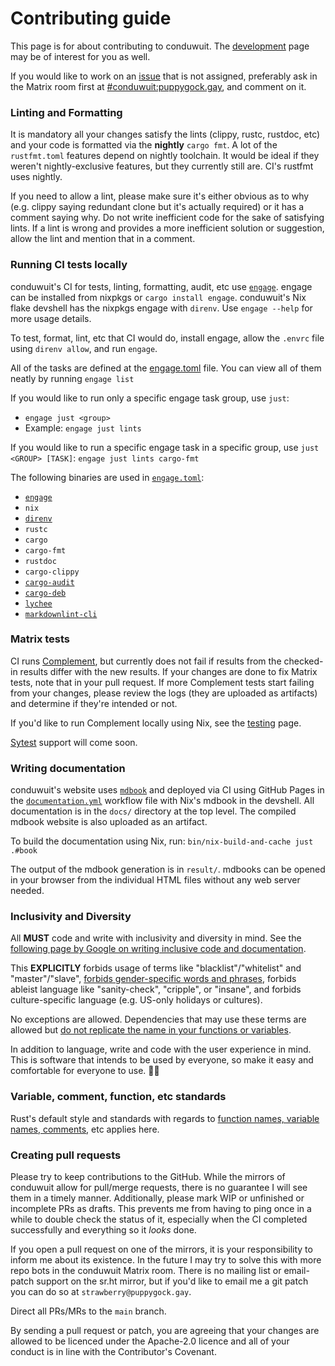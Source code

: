 # Contributing guide

This page is for about contributing to conduwuit. The [development](development.md) page may be of interest for you as well.

If you would like to work on an [issue][issues] that is not assigned, preferably ask in the Matrix room first at [#conduwuit:puppygock.gay][conduwuit-matrix], and comment on it.

### Linting and Formatting

It is mandatory all your changes satisfy the lints (clippy, rustc, rustdoc, etc) and your code is formatted via the **nightly** `cargo fmt`. A lot of the `rustfmt.toml` features depend on nightly toolchain. It would be ideal if they weren't nightly-exclusive features, but they currently still are. CI's rustfmt uses nightly.

If you need to allow a lint, please make sure it's either obvious as to why (e.g. clippy saying redundant clone but it's actually required) or it has a comment saying why. Do not write inefficient code for the sake of satisfying lints. If a lint is wrong and provides a more inefficient solution or suggestion, allow the lint and mention that in a comment.

### Running CI tests locally

conduwuit's CI for tests, linting, formatting, audit, etc use [`engage`][engage]. engage can be installed from nixpkgs or `cargo install engage`. conduwuit's Nix flake devshell has the nixpkgs engage with `direnv`. Use `engage --help` for more usage details.

To test, format, lint, etc that CI would do, install engage, allow the `.envrc` file using `direnv allow`, and run `engage`.

All of the tasks are defined at the [engage.toml][engage.toml] file. You can view all of them neatly by running `engage list`

If you would like to run only a specific engage task group, use `just`:

- `engage just <group>`
- Example: `engage just lints`

If you would like to run a specific engage task in a specific group, use `just <GROUP> [TASK]`: `engage just lints cargo-fmt`

The following binaries are used in [`engage.toml`][engage.toml]:

- [`engage`][engage]
- `nix`
- [`direnv`][direnv]
- `rustc`
- `cargo`
- `cargo-fmt`
- `rustdoc`
- `cargo-clippy`
- [`cargo-audit`][cargo-audit]
- [`cargo-deb`][cargo-deb]
- [`lychee`][lychee]
- [`markdownlint-cli`][markdownlint-cli]

### Matrix tests

CI runs [Complement][complement], but currently does not fail if results from the checked-in results differ with the new results. If your changes are done to fix Matrix tests, note that in your pull request. If more Complement tests start failing from your changes, please review the logs (they are uploaded as artifacts) and determine if they're intended or not.

If you'd like to run Complement locally using Nix, see the [testing](docs/development/testing.md) page.

[Sytest][sytest] support will come soon.

### Writing documentation

conduwuit's website uses [`mdbook`][mdbook] and deployed via CI using GitHub Pages in the [`documentation.yml`][documentation.yml] workflow file with Nix's mdbook in the devshell. All documentation is in the `docs/` directory at the top level. The compiled mdbook website is also uploaded as an artifact.

To build the documentation using Nix, run: `bin/nix-build-and-cache just .#book`

The output of the mdbook generation is in `result/`. mdbooks can be opened in your browser from the individual HTML files without any web server needed.

### Inclusivity and Diversity

All **MUST** code and write with inclusivity and diversity in mind. See the [following page by Google on writing inclusive code and documentation](https://developers.google.com/style/inclusive-documentation).

This **EXPLICITLY** forbids usage of terms like "blacklist"/"whitelist" and "master"/"slave", [forbids gender-specific words and phrases](https://developers.google.com/style/pronouns#gender-neutral-pronouns), forbids ableist language like "sanity-check", "cripple", or "insane", and forbids culture-specific language (e.g. US-only holidays or cultures).

No exceptions are allowed. Dependencies that may use these terms are allowed but [do not replicate the name in your functions or variables](https://developers.google.com/style/inclusive-documentation#write-around).

In addition to language, write and code with the user experience in mind. This is software that intends to be used by everyone, so make it easy and comfortable for everyone to use. 🏳️‍⚧️

### Variable, comment, function, etc standards

Rust's default style and standards with regards to [function names, variable names, comments](https://rust-lang.github.io/api-guidelines/naming.html), etc applies here.

### Creating pull requests

Please try to keep contributions to the GitHub. While the mirrors of conduwuit allow for pull/merge requests, there is no guarantee I will see them in a timely manner. Additionally, please mark WIP or unfinished or incomplete PRs as drafts. This prevents me from having to ping once in a while to double check the status of it, especially when the CI completed successfully and everything so it *looks* done.

If you open a pull request on one of the mirrors, it is your responsibility to inform me about its existence. In the future I may try to solve this with more repo bots in the conduwuit Matrix room. There is no mailing list or email-patch support on the sr.ht mirror, but if you'd like to email me a git patch you can do so at `strawberry@puppygock.gay`.

Direct all PRs/MRs to the `main` branch.

By sending a pull request or patch, you are agreeing that your changes are allowed to be licenced under the Apache-2.0 licence and all of your conduct is in line with the Contributor's Covenant.

[issues]: https://github.com/girlbossceo/conduwuit/issues
[conduwuit-matrix]: https://matrix.to/#/#conduwuit:puppygock.gay
[complement]: https://github.com/matrix-org/complement/
[engage.toml]: https://github.com/girlbossceo/conduwuit/blob/main/engage.toml
[engage]: https://charles.page.computer.surgery/engage/
[sytest]: https://github.com/matrix-org/sytest/
[cargo-deb]: https://github.com/kornelski/cargo-deb
[lychee]: https://github.com/lycheeverse/lychee
[markdownlint-cli]: https://github.com/igorshubovych/markdownlint-cli
[cargo-audit]: https://github.com/RustSec/rustsec/tree/main/cargo-audit
[direnv]: https://direnv.net/
[mdbook]: https://rust-lang.github.io/mdBook/
[documentation.yml]: https://github.com/girlbossceo/conduwuit/blob/main/.github/workflows/documentation.yml

